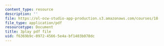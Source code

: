 ```yaml
---
content_type: resource
description: ''
file: https://ol-ocw-studio-app-production.s3.amazonaws.com/courses/18-01sc-single-variable-calculus-fall-2010/f6369b9c097245665e4abf1403b078dc_9v25gg2qJYE.pdf
file_type: application/pdf
resourcetype: Document
title: 3play pdf file
uid: f6369b9c-0972-4566-5e4a-bf1403b078dc
---
```

